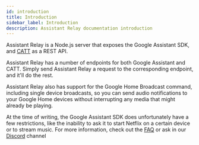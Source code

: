 ```yaml
---
id: introduction
title: Introduction
sidebar_label: Introduction
description: Assistant Relay documentation introduction
---
```


Assistant Relay is a Node.js server that exposes the Google Assistant SDK, and [CATT](https://github.com/skorokithakis/catt) 
as a REST API.  

Assistant Relay has a number of endpoints for both Google Assistant and CATT.  Simply send Assistant Relay a request to the
corresponding endpoint, and it'll do the rest.

Assistant Relay also has support for the Google Home Broadcast command, including single device broadcasts, so you can
send audio notifications to your Google Home devices without interrupting any media that might already be playing.

At the time of writing, the Google Assistant SDK does unfortunately have a few restrictions, like the inability to ask 
it to start Netflix on a certain device or to stream music.  For more information, check out the [FAQ](./other/faq.md)
or ask in our [Discord](https://discord.gg/Jz8AM9k) channel

